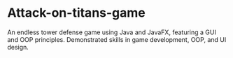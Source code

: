 # Attack-on-titans-game
An endless tower defense game using Java and JavaFX, featuring a GUI and OOP principles. Demonstrated skills in game development, OOP, and UI design.
